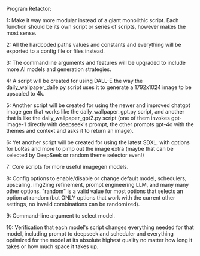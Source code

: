 Program Refactor:

1: Make it way more modular instead of a giant monolithic script.  Each function should be its own script or series of scripts, however makes the most sense.

2: All the hardcoded paths values and constants and everything will be exported to a config file or files instead.

3: The commandline arguments and features will be upgraded to include more AI models and generation strategies.

4: A script will be created for using DALL-E the way the daily_wallpaper_dalle.py script uses it to generate a 1792x1024 image to be upscaled to 4k.

5: Another script will be created for using the newer and improved chatgpt image gen that works like the daily_wallpaper_gpt.py script, and another that is like the daily_wallpaper_gpt2.py script (one of them invokes gpt-image-1 directly with deepseek's prompt, the other prompts gpt-4o with the themes and context and asks it to return an image).

6: Yet another script will be created for using the latest SDXL, with options for LoRas and more to pimp out the image extra (maybe that can be selected by DeepSeek or random theme selector even!)

7: Core scripts for more useful imagegen models.

8: Config options to enable/disable or change default model, schedulers, upscaling, img2img refinement, prompt engineering LLM, and many many other options.  "random" is a valid value for most options that selects an option at random (but ONLY options that work with the current other settings, no invalid combinations can be randomized).

9: Command-line argument to select model.

10: Verification that each model's script changes everything needed for that model, including prompt to deepseek and scheduler and everything optimized for the model at its absolute highest quality no matter how long it takes or how much space it takes up.